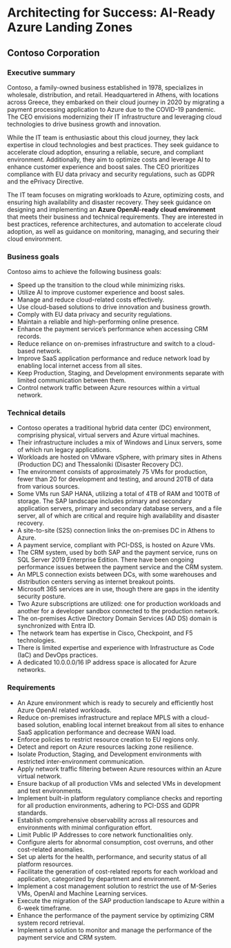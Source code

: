 # Architecting for Success: AI-Ready Azure Landing Zones

## Contoso Corporation

### Executive summary

Contoso, a family-owned business established in 1978, specializes in wholesale, distribution, and retail. Headquartered in Athens, with locations across Greece, they embarked on their cloud journey in 2020 by migrating a payment processing application to Azure due to the COVID-19 pandemic. The CEO envisions modernizing their IT infrastructure and leveraging cloud technologies to drive business growth and innovation.

While the IT team is enthusiastic about this cloud journey, they lack expertise in cloud technologies and best practices. They seek guidance to accelerate cloud adoption, ensuring a reliable, secure, and compliant environment. Additionally, they aim to optimize costs and leverage AI to enhance customer experience and boost sales. The CEO prioritizes compliance with EU data privacy and security regulations, such as GDPR and the ePrivacy Directive.

The IT team focuses on migrating workloads to Azure, optimizing costs, and ensuring high availability and disaster recovery. They seek guidance on designing and implementing an **Azure OpenAI-ready cloud environment** that meets their business and technical requirements. They are interested in best practices, reference architectures, and automation to accelerate cloud adoption, as well as guidance on monitoring, managing, and securing their cloud environment.

### Business goals

Contoso aims to achieve the following business goals:

- Speed up the transition to the cloud while minimizing risks.
- Utilize AI to improve customer experience and boost sales.
- Manage and reduce cloud-related costs effectively.
- Use cloud-based solutions to drive innovation and business growth.
- Comply with EU data privacy and security regulations.
- Maintain a reliable and high-performing online presence.
- Enhance the payment service’s performance when accessing CRM records.
- Reduce reliance on on-premises infrastructure and switch to a cloud-based network.
- Improve SaaS application performance and reduce network load by enabling local internet access from all sites.
- Keep Production, Staging, and Development environments separate with limited communication between them.
- Control network traffic between Azure resources within a virtual network.

### Technical details

- Contoso operates a traditional hybrid data center (DC) environment, comprising physical, virtual servers and Azure virtual machines.
- Their infrastructure includes a mix of Windows and Linux servers, some of which run legacy applications.
- Workloads are hosted on VMware vSphere, with primary sites in Athens (Production DC) and Thessaloniki (Disaster Recovery DC).
- The environment consists of approximately 75 VMs for production, fewer than 20 for development and testing, and around 20TB of data from various sources.
- Some VMs run SAP HANA, utilizing a total of 4TB of RAM and 100TB of storage. The SAP landscape includes primary and secondary application servers, primary and secondary database servers, and a file server, all of which are critical and require high availability and disaster recovery.
- A site-to-site (S2S) connection links the on-premises DC in Athens to Azure.
- A payment service, compliant with PCI-DSS, is hosted on Azure VMs.
- The CRM system, used by both SAP and the payment service, runs on SQL Server 2019 Enterprise Edition. There have been ongoing performance issues between the payment service and the CRM system.
- An MPLS connection exists between DCs, with some warehouses and distribution centers serving as internet breakout points.
- Microsoft 365 services are in use, though there are gaps in the identity security posture.
- Two Azure subscriptions are utilized: one for production workloads and another for a developer sandbox connected to the production network.
- The on-premises Active Directory Domain Services (AD DS) domain is synchronized with Entra ID.
- The network team has expertise in Cisco, Checkpoint, and F5 technologies.
- There is limited expertise and experience with Infrastructure as Code (IaC) and DevOps practices.
- A dedicated 10.0.0.0/16 IP address space is allocated for Azure networks.

### Requirements

- An Azure environment which is ready to securely and efficiently host Azure OpenAI related workloads.
- Reduce on-premises infrastructure and replace MPLS with a cloud-based solution, enabling local internet breakout from all sites to enhance SaaS application performance and decrease WAN load.
- Enforce policies to restrict resource creation to EU regions only.
- Detect and report on Azure resources lacking zone resilience.
- Isolate Production, Staging, and Development environments with restricted inter-environment communication.
- Apply network traffic filtering between Azure resources within an Azure virtual network.
- Ensure backup of all production VMs and selected VMs in development and test environments.
- Implement built-in platform regulatory compliance checks and reporting for all production environments, adhering to PCI-DSS and GDPR standards.
- Establish comprehensive observability across all resources and environments with minimal configuration effort.
- Limit Public IP Addresses to core network functionalities only.
- Configure alerts for abnormal consumption, cost overruns, and other cost-related anomalies.
- Set up alerts for the health, performance, and security status of all platform resources.
- Facilitate the generation of cost-related reports for each workload and application, categorized by department and environment.
- Implement a cost management solution to restrict the use of M-Series VMs, OpenAI and Machine Learning services.
- Execute the migration of the SAP production landscape to Azure within a 6-week timeframe.
- Enhance the performance of the payment service by optimizing CRM system record retrieval.
- Implement a solution to monitor and manage the performance of the payment service and CRM system.